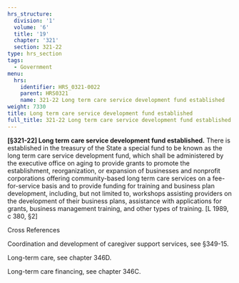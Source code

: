 ```yaml
---
hrs_structure:
  division: '1'
  volume: '6'
  title: '19'
  chapter: '321'
  section: 321-22
type: hrs_section
tags:
  - Government
menu:
  hrs:
    identifier: HRS_0321-0022
    parent: HRS0321
    name: 321-22 Long term care service development fund established
weight: 7330
title: Long term care service development fund established
full_title: 321-22 Long term care service development fund established
---
```

**[§321-22] Long term care service development fund established.** There is established in the treasury of the State a special fund to be known as the long term care service development fund, which shall be administered by the executive office on aging to provide grants to promote the establishment, reorganization, or expansion of businesses and nonprofit corporations offering community-based long term care services on a fee-for-service basis and to provide funding for training and business plan development, including, but not limited to, workshops assisting providers on the development of their business plans, assistance with applications for grants, business management training, and other types of training. [L 1989, c 380, §2]

Cross References

Coordination and development of caregiver support services, see §349-15.

Long-term care, see chapter 346D.

Long-term care financing, see chapter 346C.